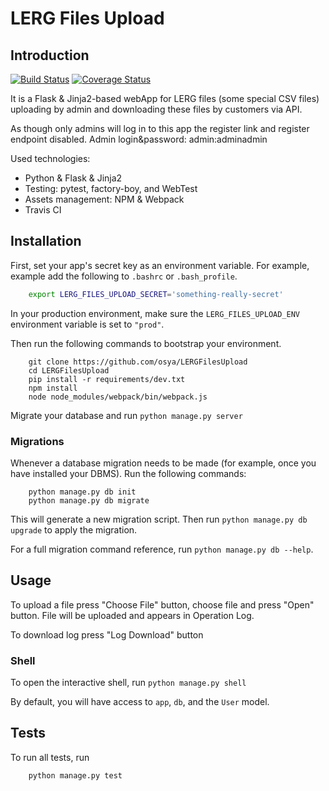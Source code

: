 # LERG Files Upload

## Introduction

[![Build Status](https://travis-ci.org/osya/LERGFilesUpload.svg?branch=master)](https://travis-ci.org/osya/LERGFilesUpload/) [![Coverage Status](https://coveralls.io/repos/github/osya/LERGFilesUpload/badge.svg?branch=master)](https://coveralls.io/github/osya/LERGFilesUpload?branch=master)

It is a Flask & Jinja2-based webApp for LERG files (some special CSV files) uploading by admin and downloading these files by customers via API.

As though only admins will log in to this app the register link and register endpoint disabled. Admin login&password: admin:adminadmin

Used technologies:

- Python & Flask & Jinja2
- Testing: pytest, factory-boy, and WebTest
- Assets management: NPM & Webpack
- Travis CI

## Installation

First, set your app's secret key as an environment variable. For example, example add the following to `.bashrc` or `.bash_profile`.

```bash
    export LERG_FILES_UPLOAD_SECRET='something-really-secret'
```

In your production environment, make sure the `LERG_FILES_UPLOAD_ENV` environment variable is set to `"prod"`.

Then run the following commands to bootstrap your environment.

```shell
    git clone https://github.com/osya/LERGFilesUpload
    cd LERGFilesUpload
    pip install -r requirements/dev.txt
    npm install
    node node_modules/webpack/bin/webpack.js
```

Migrate your database and run `python manage.py server`

### Migrations

Whenever a database migration needs to be made (for example, once you have installed your DBMS). Run the following commands:

```shell
    python manage.py db init
    python manage.py db migrate
```

This will generate a new migration script. Then run `python manage.py db upgrade` to apply the migration.

For a full migration command reference, run `python manage.py db --help`.

## Usage

To upload a file press "Choose File" button, choose file and press "Open" button. File will be uploaded and appears in Operation Log.

To download log press "Log Download" button

### Shell

To open the interactive shell, run `python manage.py shell`

By default, you will have access to `app`, `db`, and the `User` model.

## Tests

To run all tests, run

```shell
    python manage.py test
```
